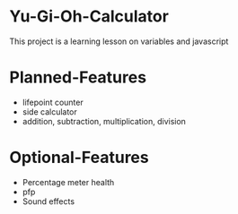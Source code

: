 # Yu-Gi-Oh-Calculator
This project is a learning lesson on variables and javascript
# Planned-Features 
- lifepoint counter
- side calculator
- addition, subtraction, multiplication, division
# Optional-Features
- Percentage meter health
- pfp
- Sound effects